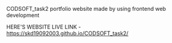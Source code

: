 CODSOFT_task2
portfolio website made by using frontend web development

HERE'S WEBSITE LIVE LINK - https://skd19092003.github.io/CODSOFT_task2/
